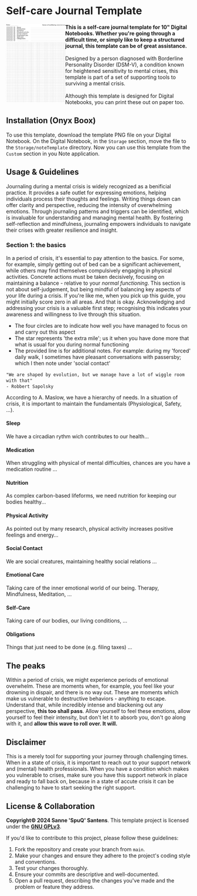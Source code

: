 # Self-care Journal Template
<img src="journal-template.png" align="left" width="32%" />
<strong>This is a self-care journal template for 10" Digital Notebooks. Whether you're going through a difficult time, or simply like to keep a structured journal, this template can be of great assistance.</strong><br/>
<br/>
Designed by a person diagnosed with Borderline Personality Disorder (DSM-V), a condition known for heightened sensitivity to mental crises, this template is part of a set of supporting tools to surviving a mental crisis.<br/>
<br/>
Although this template is designed for Digital Notebooks, you can print these out on paper too.
<br clear="left"/>

## Installation (Onyx Boox)
To use this template, download the template PNG file on your Digital Notebook. On the Digital Notebook, in the `Storage` section, move the file to the `Storage/noteTemplate` directory. Now you can use this template from the `Custom` section in you Note application.

## Usage & Guidelines
Journaling during a mental crisis is widely recognized as a benificial practice. It provides a safe outlet for expressing emotions, helping individuals process their thoughts and feelings. Writing things down can offer clarity and perspective, reducing the intensity of overwhelming emotions. Through journaling patterns and triggers can be identified, which is invaluable for understanding and managing mental health. By fostering self-reflection and mindfulness, journaling empowers individuals to navigate their crises with greater resilience and insight.

### Section 1: the basics
In a period of crisis, it's essential to pay attention to the basics. For some, for example, simply getting out of bed can be a significant achievement, while others may find themselves compulsively engaging in physical activities. Concrete actions must be taken decisively, focusing on maintaining a balance - relative to your _normal functioning_. This section is not about self-judgement, but being mindful of balancing key aspects of your life during a crisis. If you're like me, when you pick up this guide, you might initially score zero in all areas. And that is okay. Acknowledging and addressing your crisis is a valuable first step; recognising this indicates your awareness and willingness to live through this situation.

- The four circles are to indicate how well you have managed to focus on and carry out this aspect
- The star represents 'the extra mile'; us it when you have done more that what is usual for you during normal functioning
- The provided line is for additional notes. For example: during my 'forced' daily walk, I sometimes have pleasant conversations with passersby; which I then note under 'social contact' 

```
"We are shaped by evolution, but we manage have a lot of wiggle room with that"
- Robbert Sapolsky
```
According to A. Maslow, we have a hierarchy of needs. In a situation of crisis, it is important to maintain the fundamentals (Physiological, Safety, ...).
#### Sleep
We have a circadian rythm wich contributes to our health...
#### Medication
When struggling with physical of mental difficulties, chances are you have a medication routine ...
#### Nutrition
As complex carbon-based lifeforms, we need nutrition for keeping our bodies healthy...
#### Physical Activity
As pointed out by many research, physical activity increases positive feelings and energy...
#### Social Contact
We are social creatures, maintaining healthy social relations ...
#### Emotional Care
Taking care of the inner emotional world of our being. Therapy, Mindfulness, Meditation, ...
#### Self-Care
Taking care of our bodies, our living conditions, ...
#### Obligations
Things that just need to be done (e.g. filing taxes) ...

## The peaks
Within a period of crisis, we might experience periods of emotional overwhelm. These are moments when, for example, you feel like your drowning in dispair, and there is no way out. These are moments which make us vulnerable to destructive behaviors - anything to escape. Understand that, while incredibly intense and blackening out any perspective, __this too shall pass__. Allow yourself to feel these emotions, allow yourself to feel their intensity, but don't let it to absorb you, don't go along with it, and __allow this wave to roll over. It will.__

## Disclaimer
This is a merely tool for supporting your journey through challenging times. When in a state of crisis, it is important to reach out to your support network and (mental) health professionals. When you have a condition which makes you vulnerable to crises, make sure you have this support network in place and ready to fall back on, because in a state of accute crisis it can be challenging to have to start seeking the right support.

## License & Collaboration
**Copyright© 2024 Sanne 'SpuQ' Santens**. This template project is licensed under the **[GNU GPLv3](https://www.gnu.org/licenses/gpl-3.0.en.html)**.

If you'd like to contribute to this project, please follow these guidelines:
1. Fork the repository and create your branch from `main`.
2. Make your changes and ensure they adhere to the project's coding style and conventions.
3. Test your changes thoroughly.
4. Ensure your commits are descriptive and well-documented.
5. Open a pull request, describing the changes you've made and the problem or feature they address.